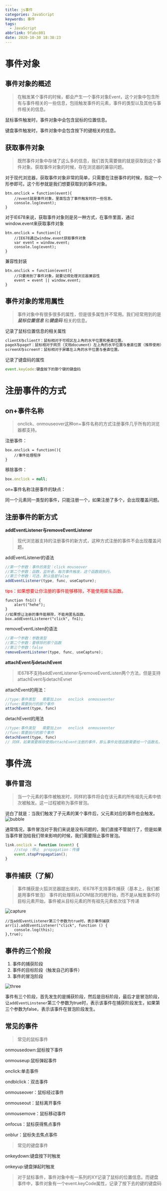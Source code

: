 ```yaml
---
title: js事件
categories: JavaScript
keywords: 事件
tags:
  - JavaScript
abbrlink: 9fabc801
date: 2020-10-30 18:38:23
---
```

# 事件对象

## 事件对象的概述

> 在触发某个事件的时候，都会产生一个事件对象Event，这个对象中包含所有与事件相关的一些信息，包括触发事件的元素，事件的类型以及其他与事件相关的信息。
<!--more-->
鼠标事件触发时，事件对象中会包含鼠标的位置信息。

键盘事件触发时，事件对象中会包含按下的键相关的信息。


## 获取事件对象

> 既然事件对象中存储了这么多的信息，我们首先需要做的就是获取到这个事件对象。获取事件对象的时候，存在浏览器的兼容问题。

对于现代浏览器，获取事件对象非常的简单，只需要在注册事件的时候，指定一个形参即可。这个形参就是我们想要获取到的事件对象。

```
btn.onclick = function(event){
    //event就是事件对象，里面包含了事件触发时的一些信息。
	console.log(event);
}
```

对于IE678来说，获取事件对象则是另一种方式，在事件里面，通过window.event来获取事件对象

```
btn.onclick = function(){
	//IE678通过window.event获取事件对象
	var event = window.event;
	console.log(event);
}
```

兼容性封装

```
btn.onclick = function(event){
  	//只要用到了事件对象，就要记得处理浏览器兼容性
	event = event || window.event;
}
```

## 事件对象的常用属性

> 事件对象中有很多很多的属性，但是很多属性并不常用。我们经常用到的是***鼠标位置信息*** 和***键盘码***  相关的信息。


记录了鼠标位置信息的相关属性

```javascript
clientX与clientY：鼠标相对于可视区左上角的水平位置和垂直位置。
pageX与pageY：鼠标相对于网页（文档document）左上角的水平位置与垂直位置（推荐使用）
screenX与screenY：鼠标相对于屏幕左上角的水平位置与垂直位置。
```

记录了键盘码的属性

```javascript
event.keyCode:键盘按下的那个键的键盘码
```

# 注册事件的方式

## on+事件名称

> onclick、onmouseover这种on+事件名称的方式注册事件几乎所有的浏览器都支持。

注册事件：

```
box.onclick = function(){
	//事件处理程序	
}
```

移除事件：

```javascript
box.onclick = null;	
```

on+事件名称注册事件的缺点：

同一个元素同一类型的事件，只能注册一个，如果注册了多个，会出现覆盖问题。

## 注册事件的新方式

**addEventListener与removeEventListener**

> 现代浏览器支持的注册事件的新方式，这种方式注册的事件不会出现覆盖问题。

addEventListener的语法

```javascript
//第一个参数：事件的类型：click mouseover
//第二个参数：函数，监听者，每次事件触发，这个函数就执行。
//第三个参数：可选，默认值是false
addEventListener(type, func, useCapture);
```

<font color="red">tips：如果想要让你注册的事件能够移除，不能使用匿名函数。</font>

```
function fn1() {
    alert("hehe");
}
//如果想让注册的事件能移除，不能用匿名函数。
box.addEventListener("click", fn1);
```

removeEventListen的语法

```javascript
//第一个参数：参数类型
//第二个参数：要移除的那个函数
//第三个参数：false
removeEventListener(type, func, useCapture);
```

**attachEvent与detachEvent**

> IE678不支持addEventListener与removeEventListen两个方法，但是支持attachEvent与detachEvnet

attachEvent的用法：

```javascript
//type:事件类型   需要加上on   onclick  onmouseenter
//func:需要执行的那个事件
attachEvent(type, func)
```

detachEvent的用法

```javascript
//type:事件类型   需要加上on   onclick  onmouseenter
//func:需要执行的那个事件
detachEvent(type, func)
// 同样，如果需要移除使用attachEvent注册的事件，那么事件处理函数需要给一个函数名，这样才能移除掉。
```

# 事件流

## 事件冒泡

> 当一个元素的事件被触发时，同样的事件将会在该元素的所有祖先元素中依次被触发。这一过程被称为事件冒泡。

说白了就是：当我们触发了子元素的某个事件后，父元素对应的事件也会触发。 ![bubble](https://myblog-1303177382.cos.ap-chongqing.myqcloud.com/blogpostimg/js%E4%BA%8B%E4%BB%B6/bubble.png)

通常情况，事件冒泡对于我们来说是没有问题的，我们直接不管就行了，但是如果当事件冒泡给我们带来影响的时候，我们需要阻止事件冒泡。


```javascript
link.onclick = function (event) {
    //stop :停止  propagation：传播
    event.stopPropagation();
}
```

## 事件捕获（了解）

> 事件捕获是火狐浏览器提出来的，IE678不支持事件捕获（基本上，我们都是用事件冒泡）
> 事件的处理将从DOM层次的根开始，而不是从触发事件的目标元素开始，事件被从目标元素的所有祖先元素依次往下传递

 ![capture](	https://myblog-1303177382.cos.ap-chongqing.myqcloud.com/blogpostimg/js%E4%BA%8B%E4%BB%B6/capture.png)

```
//当addEventListener第三个参数为true时，表示事件捕获
arr[i].addEventListener("click", function () {
    console.log(this);
},true);
```



## 事件的三个阶段

1. 事件的捕获阶段
2. 事件的目标阶段（触发自己的事件）
3. 事件的冒泡阶段

 ![three](	https://myblog-1303177382.cos.ap-chongqing.myqcloud.com/blogpostimg/js%E4%BA%8B%E4%BB%B6/three.png)



事件有三个阶段，首先发生的是捕获阶段，然后是目标阶段，最后才是冒泡阶段，让`addEventLinstener`第三个参数为true时，表示该事件在捕获阶段发生，如果第三个参数为false，表示该事件在冒泡阶段发生。

## 常见的事件

> 常见的鼠标事件

onmousedown:鼠标按下事件

onmouseup:鼠标弹起事件

onclick:单击事件

ondblclick：双击事件

onmouseover：鼠标经过事件

onmouseout：鼠标离开事件

onmousemove：鼠标移动事件

onfocus：鼠标获得焦点事件

onblur：鼠标失去焦点事件



> 常见的键盘事件

onkeydown:键盘按下时触发

onkeyup:键盘弹起时触发

> 对于鼠标事件，事件对象中有一系列的XY记录了鼠标的位置信息。而键盘事件中，事件对象有一个event.keyCode属性，记录了按下去的键的键盘码



